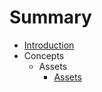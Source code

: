 # Summary

* [Introduction](README.md)
* Concepts
  * Assets
    * [Assets](/concepts/Assets/Assets.md)



